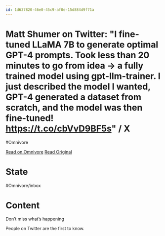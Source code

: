 ```yaml
---
id: 1d637820-46e0-45c9-af0e-15d884d9f71a
---
```


# Matt Shumer on Twitter: "I fine-tuned LLaMA 7B to generate optimal GPT-4 prompts. Took less than 20 minutes to go from idea -&gt; a fully trained model using gpt-llm-trainer. I just described the model I wanted, GPT-4 generated a dataset from scratch, and the model was then fine-tuned! https://t.co/cbVvD9BF5s" / X
#Omnivore

[Read on Omnivore](https://omnivore.app/me/https-twitter-com-mattshumer-status-1691496071380213766-189fab5f0a6)
[Read Original](https://twitter.com/mattshumer_/status/1691496071380213766)

# State
#Omnivore/inbox

# Content
Don’t miss what’s happening

People on Twitter are the first to know.

